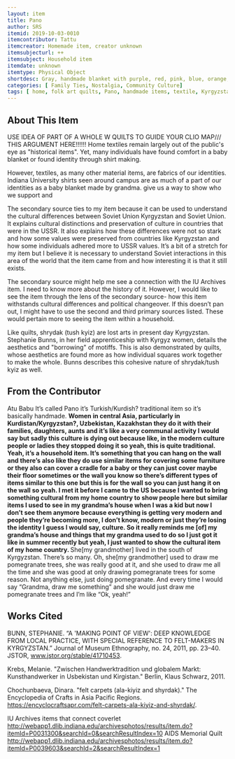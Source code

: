 ```yaml
---
layout: item
title: Pano
author: SRS
itemid: 2019-10-03-0010
itemcontributor: Tattu
itemcreator: Homemade item, creator unknown
itemsubjecturl: ++
itemsubject: Household item
itemdate: unknown
itemtype: Physical Object
shortdesc: Gray, handmade blanket with purple, red, pink, blue, orange, and green patterns.
categories: [ Family Ties, Nostalgia, Community Culture]
tags: [ home, folk art quilts, Pano, handmade items, textile, Kyrgyzstan ]
---
```


## About This Item
USE IDEA OF PART OF A WHOLE W QUILTS TO GUIDE YOUR CLIO MAP/// THIS ARGUMENT HERE!!!!!!
Home textiles remain largely out of the public's eye as "historical items". Yet, many individuals have found comfort in a baby blanket or found identity through shirt making.

However, textiles, as many other material items, are fabrics of our identities. Indiana University shirts seen around campus are as much of a part of our identities as a baby blanket made by grandma. 
give us a way to show who we support and 

The secondary source ties to my item because it can be used to understand the cultural differences between Soviet Union Kyrgyzstan and Soviet Union. It explains cultural distinctions and preservation of culture in countries that were in the USSR. It also explains how these differences were not so stark and how some values were preserved from countries like Kyrgyzstan and how some individuals adhered more to USSR values. It’s a bit of a stretch for my item but I believe it is necessary to understand Soviet interactions in this area of the world that the item came from and how interesting it is that it still exists.

The secondary source might help me see a connection with the IU Archives item. I need to know more about the history of it. However, I would like to see the item through the lens of the secondary source- how this item withstands cultural differences and political changeover. If this doesn’t pan out, I might have to use the second and third primary sources listed. These would pertain more to seeing the item within a household.

Like quilts, shrydak (tush kyiz) are lost arts in present day Kyrgyzstan. Stephanie Bunns, in her field apprenticeship with Kyrgyz women, details the aesthetics and "borrowing" of motiffs. This is also demonstrated by quilts, whose aesthetics are found more as how individual squares work together to make the whole. Bunns describes this cohesive nature of shrydak/tush kyiz as well.

## From the Contributor

Atu Babu It’s called Pano it’s Turkish/Kurdish? traditional item so it’s basically handmade. <b> Women in central Asia, particularly in Kurdistan/Kyrgyzstan?, Uzbekistan, Kazakhstan they do it with their families, daughters, aunts and it’s like a very communal activity I would say but sadly this culture is dying out because like, in the modern culture people or ladies they stopped doing it so yeah, this is quite traditional. Yeah, it’s a household item. It’s something that you can hang on the wall and there’s also like they do use similar items for covering some furniture or they also can cover a cradle for a baby or they can just cover maybe their floor sometimes or the wall you know so there’s different types of items similar to this one but this is for the wall so you can just hang it on the wall so yeah. I met it before I came to the US because I wanted to bring something cultural from my home country to show people here but similar items I used to see in my grandma’s house when I was a kid but now I don’t see them anymore because everything is getting very modern and people they’re becoming more, I don’t know, modern or just they’re losing the identity I guess I would say, culture. So it really reminds me [of] my grandma’s house and things that my grandma used to do so I just got it like in summer recently but yeah, I just wanted to show the cultural item of my home country. </b> She[my grandmother] lived in the south of Kyrgyzstan. There’s so many. Oh, she[my grandmother] used to draw me pomegranate trees, she was really good at it, and she used to draw me all the time and she was good at only drawing pomegranate trees for some reason. Not anything else, just doing pomegranate. And every time I would say “Grandma, draw me something” and she would just draw me pomegranate trees and I’m like “Ok, yeah!”
## Works Cited

BUNN, STEPHANIE. “A 'MAKING POINT OF VIEW': DEEP KNOWLEDGE FROM LOCAL PRACTICE, WITH SPECIAL REFERENCE TO FELT-MAKERS IN KYRGYZSTAN.” Journal of Museum Ethnography, no. 24, 2011, pp. 23–40. JSTOR, www.jstor.org/stable/41710453.

Krebs, Melanie. "Zwischen Handwerktradition und globalem Markt: Kunsthandwerker in Usbekistan und Kirgistan." Berlin, Klaus Schwarz, 2011.

Chochunbaeva, Dinara. "felt carpets (ala-kiyiz and shyrdak)." The Encyclopedia of Crafts in Asia Pacific Regions. https://encyclocraftsapr.com/felt-carpets-ala-kiyiz-and-shyrdak/.

IU Archives items that connect
coverlet http://webapp1.dlib.indiana.edu/archivesphotos/results/item.do?itemId=P0031300&searchId=0&searchResultIndex=10
AIDS Memorial Quilt http://webapp1.dlib.indiana.edu/archivesphotos/results/item.do?itemId=P0039603&searchId=2&searchResultIndex=1
